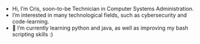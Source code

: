 -  Hi, I’m Cris, soon-to-be Technician in Computer Systems Administration.
-  I’m interested in many technological fields, such as cybersecurity and code-learning.
- 🌱 I’m currently learning python and java, as well as improving my bash scripting skills :)
